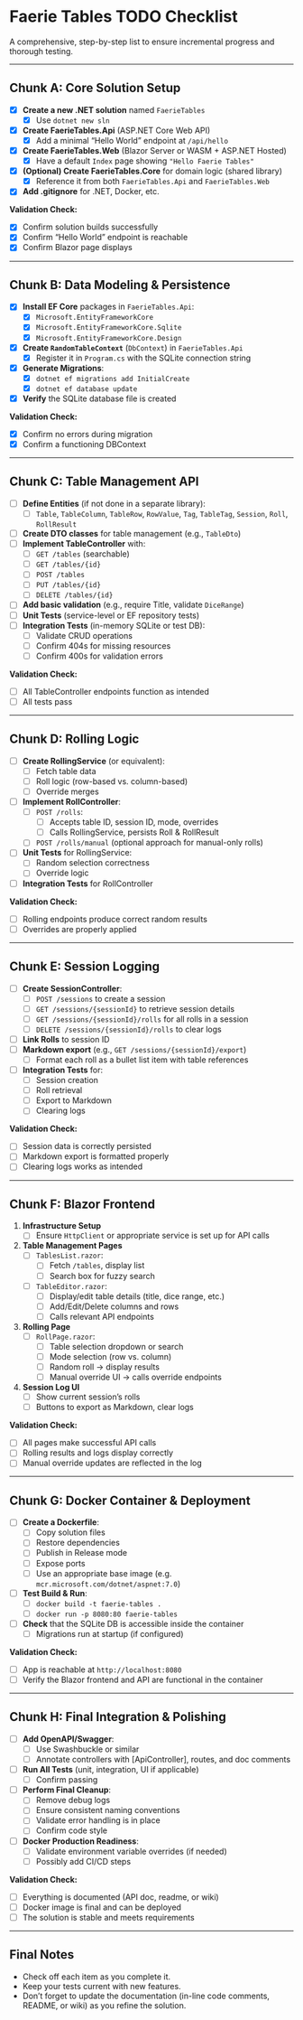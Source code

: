 # Faerie Tables TODO Checklist

A comprehensive, step-by-step list to ensure incremental progress and thorough testing.

---

## Chunk A: Core Solution Setup

- [x] **Create a new .NET solution** named `FaerieTables`
  - [x] Use `dotnet new sln`
- [x] **Create FaerieTables.Api** (ASP.NET Core Web API)
  - [x] Add a minimal “Hello World” endpoint at `/api/hello`
- [x] **Create FaerieTables.Web** (Blazor Server or WASM + ASP.NET Hosted)
  - [x] Have a default `Index` page showing `"Hello Faerie Tables"`
- [x] **(Optional) Create FaerieTables.Core** for domain logic (shared library)
  - [x] Reference it from both `FaerieTables.Api` and `FaerieTables.Web`
- [x] **Add .gitignore** for .NET, Docker, etc.

**Validation Check:**
- [x] Confirm solution builds successfully
- [x] Confirm “Hello World” endpoint is reachable
- [x] Confirm Blazor page displays

---

## Chunk B: Data Modeling & Persistence

- [x] **Install EF Core** packages in `FaerieTables.Api`:
  - [x] `Microsoft.EntityFrameworkCore`
  - [x] `Microsoft.EntityFrameworkCore.Sqlite`
  - [x] `Microsoft.EntityFrameworkCore.Design`
- [x] **Create `RandomTableContext`** (`DbContext`) in `FaerieTables.Api`
  - [x] Register it in `Program.cs` with the SQLite connection string
- [x] **Generate Migrations**:
  - [x] `dotnet ef migrations add InitialCreate`
  - [x] `dotnet ef database update`
- [x] **Verify** the SQLite database file is created

**Validation Check:**
- [x] Confirm no errors during migration
- [x] Confirm a functioning DBContext

---

## Chunk C: Table Management API

- [ ] **Define Entities** (if not done in a separate library):
  - [ ] `Table`, `TableColumn`, `TableRow`, `RowValue`, `Tag`, `TableTag`, `Session`, `Roll`, `RollResult`
- [ ] **Create DTO classes** for table management (e.g., `TableDto`)
- [ ] **Implement TableController** with:
  - [ ] `GET /tables` (searchable)
  - [ ] `GET /tables/{id}`
  - [ ] `POST /tables`
  - [ ] `PUT /tables/{id}`
  - [ ] `DELETE /tables/{id}`
- [ ] **Add basic validation** (e.g., require Title, validate `DiceRange`)
- [ ] **Unit Tests** (service-level or EF repository tests)
- [ ] **Integration Tests** (in-memory SQLite or test DB):
  - [ ] Validate CRUD operations
  - [ ] Confirm 404s for missing resources
  - [ ] Confirm 400s for validation errors

**Validation Check:**
- [ ] All TableController endpoints function as intended
- [ ] All tests pass

---

## Chunk D: Rolling Logic

- [ ] **Create RollingService** (or equivalent):
  - [ ] Fetch table data
  - [ ] Roll logic (row-based vs. column-based)
  - [ ] Override merges
- [ ] **Implement RollController**:
  - [ ] `POST /rolls`:
    - [ ] Accepts table ID, session ID, mode, overrides
    - [ ] Calls RollingService, persists Roll & RollResult
  - [ ] `POST /rolls/manual` (optional approach for manual-only rolls)
- [ ] **Unit Tests** for RollingService:
  - [ ] Random selection correctness
  - [ ] Override logic
- [ ] **Integration Tests** for RollController

**Validation Check:**
- [ ] Rolling endpoints produce correct random results
- [ ] Overrides are properly applied

---

## Chunk E: Session Logging

- [ ] **Create SessionController**:
  - [ ] `POST /sessions` to create a session
  - [ ] `GET /sessions/{sessionId}` to retrieve session details
  - [ ] `GET /sessions/{sessionId}/rolls` for all rolls in a session
  - [ ] `DELETE /sessions/{sessionId}/rolls` to clear logs
- [ ] **Link Rolls** to session ID
- [ ] **Markdown export** (e.g., `GET /sessions/{sessionId}/export`)
  - [ ] Format each roll as a bullet list item with table references
- [ ] **Integration Tests** for:
  - [ ] Session creation
  - [ ] Roll retrieval
  - [ ] Export to Markdown
  - [ ] Clearing logs

**Validation Check:**
- [ ] Session data is correctly persisted
- [ ] Markdown export is formatted properly
- [ ] Clearing logs works as intended

---

## Chunk F: Blazor Frontend

1. **Infrastructure Setup**
   - [ ] Ensure `HttpClient` or appropriate service is set up for API calls

2. **Table Management Pages**
   - [ ] `TablesList.razor`:
     - [ ] Fetch `/tables`, display list
     - [ ] Search box for fuzzy search
   - [ ] `TableEditor.razor`:
     - [ ] Display/edit table details (title, dice range, etc.)
     - [ ] Add/Edit/Delete columns and rows
     - [ ] Calls relevant API endpoints

3. **Rolling Page**
   - [ ] `RollPage.razor`:
     - [ ] Table selection dropdown or search
     - [ ] Mode selection (row vs. column)
     - [ ] Random roll -> display results
     - [ ] Manual override UI -> calls override endpoints

4. **Session Log UI**
   - [ ] Show current session’s rolls
   - [ ] Buttons to export as Markdown, clear logs

**Validation Check:**
- [ ] All pages make successful API calls
- [ ] Rolling results and logs display correctly
- [ ] Manual override updates are reflected in the log

---

## Chunk G: Docker Container & Deployment

- [ ] **Create a Dockerfile**:
  - [ ] Copy solution files
  - [ ] Restore dependencies
  - [ ] Publish in Release mode
  - [ ] Expose ports
  - [ ] Use an appropriate base image (e.g. `mcr.microsoft.com/dotnet/aspnet:7.0`)
- [ ] **Test Build & Run**:
  - [ ] `docker build -t faerie-tables .`
  - [ ] `docker run -p 8080:80 faerie-tables`
- [ ] **Check** that the SQLite DB is accessible inside the container
  - [ ] Migrations run at startup (if configured)

**Validation Check:**
- [ ] App is reachable at `http://localhost:8080`
- [ ] Verify the Blazor frontend and API are functional in the container

---

## Chunk H: Final Integration & Polishing

- [ ] **Add OpenAPI/Swagger**:
  - [ ] Use Swashbuckle or similar
  - [ ] Annotate controllers with [ApiController], routes, and doc comments
- [ ] **Run All Tests** (unit, integration, UI if applicable)
  - [ ] Confirm passing
- [ ] **Perform Final Cleanup**:
  - [ ] Remove debug logs
  - [ ] Ensure consistent naming conventions
  - [ ] Validate error handling is in place
  - [ ] Confirm code style
- [ ] **Docker Production Readiness**:
  - [ ] Validate environment variable overrides (if needed)
  - [ ] Possibly add CI/CD steps

**Validation Check:**
- [ ] Everything is documented (API doc, readme, or wiki)
- [ ] Docker image is final and can be deployed
- [ ] The solution is stable and meets requirements

---

## Final Notes

- Check off each item as you complete it.  
- Keep your tests current with new features.  
- Don’t forget to update the documentation (in-line code comments, README, or wiki) as you refine the solution.

